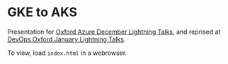 GKE to AKS
==========

Presentation for [Oxford Azure December Lightning Talks](https://www.meetup.com/Azure-Oxford/events/265710798/), and reprised at [DevOps Oxford January Lightning Talks](https://www.meetup.com/devopsoxford/events/267713800).

To view, load `index.html` in a webrowser.
